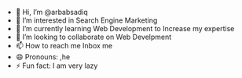 - 👋 Hi, I’m @arbabsadiq
- 👀 I’m interested in Search Engine Marketing
- 🌱 I’m currently learning Web Development to Increase my expertise 
- 💞️ I’m looking to collaborate on Web Develpment
- 📫 How to reach me Inbox me 
- 😄 Pronouns: ,he 
- ⚡ Fun fact: I am very lazy 

<!---
arbabsadiq/arbabsadiq is a ✨ special ✨ repository because its `README.md` (this file) appears on your GitHub profile.
You can click the Preview link to take a look at your changes.
--->
